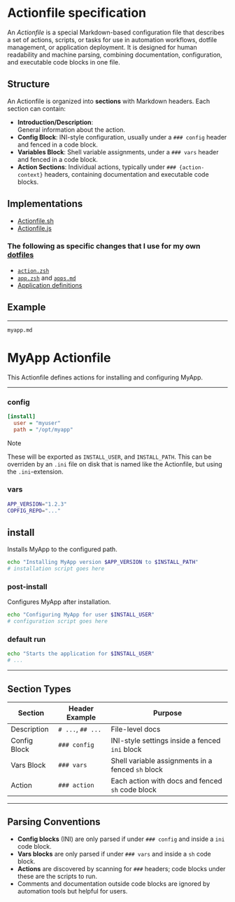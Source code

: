 # Actionfile specification


An _Actionfile_ is a special Markdown-based configuration file that describes a set of actions, scripts, or tasks for use in automation workflows, dotfile management, or application deployment. It is designed for human readability and machine parsing, combining documentation, configuration, and executable code blocks in one file.

## Structure

An Actionfile is organized into **sections** with Markdown headers. Each section can contain:

  - **Introduction/Description**:  
    General information about the action.
  - **Config Block**:
    INI-style configuration, usually under a `### config` header and fenced in a code block.
  - **Variables Block**:
    Shell variable assignments, under a `### vars` header and fenced in a code block.
  - **Action Sections**:
    Individual actions, typically under `### {action-context}` headers, containing documentation and executable code blocks.


## Implementations

  - [Actionfile.sh](https://github.com/gbraad-redhat/actionfile.sh)
  - [Actionfile.js](https://github.com/gbraad-redhat/actionfile.sh)

### The following as specific changes that I use for my own [dotfiles](https://dotfiles.gbraad.nl)

  - [`action.zsh`](https://github.com/gbraad-dotfiles/upstream/blob/main/zsh/.zshrc.d/action.zsh)
  - [`app.zsh`](https://github.com/gbraad-dotfiles/upstream/blob/main/zsh/.zshrc.d/app.zsh) and [`apps.md`](https://github.com/gbraad-dotfiles/applications/blob/main/apps.md)
  - [Application definitions](https://github.com/gbraad-dotfiles/applications)


## Example

---
`myapp.md`
# MyApp Actionfile

This Actionfile defines actions for installing and configuring MyApp.

---

### config
```ini
[install]
  user = "myuser"
  path = "/opt/myapp"
```

> [!NOTE]
> These will be exported as `INSTALL_USER`, and `INSTALL_PATH`. This can be overriden by an `.ini` file on disk that is named like the Actionfile, but using the `.ini`-extension.


### vars
```sh
APP_VERSION="1.2.3"
COPFIG_REPO="..."
```

## install

Installs MyApp to the configured path.

```sh
echo "Installing MyApp version $APP_VERSION to $INSTALL_PATH"
# installation script goes here
```

### post-install

Configures MyApp after installation.

```sh
echo "Configuring MyApp for user $INSTALL_USER"
# configuration script goes here
```

### default run
```sh
echo "Starts the application for $INSTALL_USER"
# ...
```

---

## Section Types

| Section      | Header Example     | Purpose                                           |
|--------------|--------------------|---------------------------------------------------|
| Description  | `# ...`, `## ...`  | File-level docs                                   |
| Config Block | `### config`       | INI-style settings inside a fenced `ini` block    |
| Vars Block   | `### vars`         | Shell variable assignments in a fenced `sh` block |
| Action       | `### action`       | Each action with docs and fenced `sh` code block  |

---

## Parsing Conventions

  - **Config blocks** (INI) are only parsed if under `### config` and inside a <code>ini</code> code block.
  - **Vars blocks** are only parsed if under `### vars` and inside a <code>sh</code> code block.
  - **Actions** are discovered by scanning for `###` headers; code blocks under these are the scripts to run.
  - Comments and documentation outside code blocks are ignored by automation tools but helpful for users.
